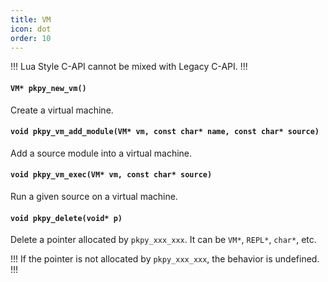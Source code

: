 ```yaml
---
title: VM
icon: dot
order: 10
---
```


!!!
Lua Style C-API cannot be mixed with Legacy C-API.
!!!

#### `VM* pkpy_new_vm()`

Create a virtual machine.

#### `void pkpy_vm_add_module(VM* vm, const char* name, const char* source)`

Add a source module into a virtual machine.

#### `void pkpy_vm_exec(VM* vm, const char* source)`

Run a given source on a virtual machine.

#### `void pkpy_delete(void* p)`

Delete a pointer allocated by `pkpy_xxx_xxx`.
It can be `VM*`, `REPL*`, `char*`, etc.

!!!
If the pointer is not allocated by `pkpy_xxx_xxx`, the behavior is undefined.
!!!
